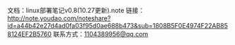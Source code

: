 文档：linux部署笔记v0.8(10.27更新).note
链接：http://note.youdao.com/noteshare?id=a44b42e27d4ad0fa03f95d0ae688b473&sub=1808B5F0E4974F22AB858124EF2B5760
联系方式：1104389956@qq.com